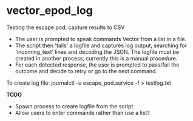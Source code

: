 # vector_epod_log
Testing the escape pod; capture results to CSV

* The user is prompted to speak commands Vector from a list in a file.
* The script then 'tails' a logfile and captures log output, searching for 'incoming_text' lines and decoding the JSON. The logfile must be created in another process; currently this is a manual procedure.
* For each detected response, the user is prompted to pass/fail the outcome and decide to retry or go to the next command.

To create log file: journalctl -u escape_pod.service -f > testlog.txt

**TODO**
* Spawn process to create logfile from the script
* Allow users to enter commands rather than use a list?

